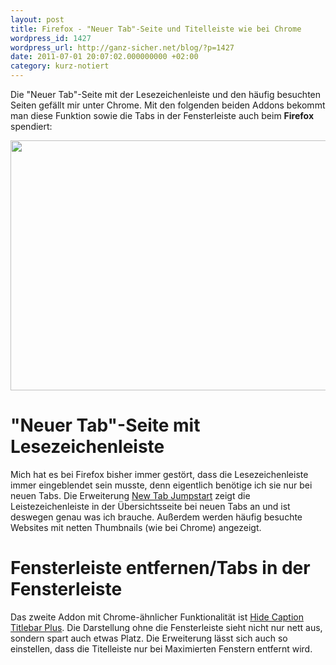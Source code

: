 ```yaml
---
layout: post
title: Firefox - "Neuer Tab"-Seite und Titelleiste wie bei Chrome
wordpress_id: 1427
wordpress_url: http://ganz-sicher.net/blog/?p=1427
date: 2011-07-01 20:07:02.000000000 +02:00
category: kurz-notiert
---
```

Die "Neuer Tab"-Seite mit der Lesezeichenleiste und den häufig besuchten Seiten gefällt mir unter Chrome. Mit den folgenden beiden Addons bekommt man diese Funktion sowie die Tabs in der Fensterleiste auch beim <strong>Firefox</strong> spendiert:
<!--more-->

<a href="{{site.baseurl}}/wp-content/uploads/Screenshot.jpg"><img class="borderimg centered" src="{{site.baseurl}}/wp-content/uploads/Screenshot.jpg" alt="" width="700" height="400" /></a>


"Neuer Tab"-Seite mit Lesezeichenleiste
=======================================
Mich hat es bei Firefox bisher immer gestört, dass die Lesezeichenleiste immer eingeblendet sein musste, denn eigentlich benötige ich sie nur bei neuen Tabs. Die Erweiterung <a href="https://addons.mozilla.org/en-us/firefox/addon/new-tab-jumpstart/">New Tab Jumpstart</a> zeigt die Leistezeichenleiste in der Übersichtsseite bei neuen Tabs an und ist deswegen genau was ich brauche. Außerdem werden häufig besuchte Websites mit netten Thumbnails (wie bei Chrome) angezeigt.

Fensterleiste entfernen/Tabs in der Fensterleiste
==================================================
Das zweite Addon mit Chrome-ähnlicher Funktionalität ist <a href="https://addons.mozilla.org/en-US/firefox/addon/hide-caption-titlebar-plus-sma/">Hide Caption Titlebar Plus</a>. Die Darstellung ohne die Fensterleiste sieht nicht nur nett aus, sondern spart auch etwas Platz. Die Erweiterung lässt sich auch so einstellen, dass die Titelleiste nur bei Maximierten Fenstern entfernt wird.
